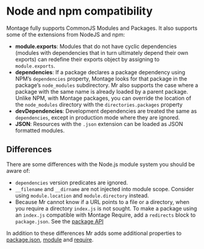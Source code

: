 Node and npm compatibility
==========================

Montage fully supports CommonJS Modules and Packages.  It also supports
some of the extensions from NodeJS and npm:

- **module.exports**: Modules that do not have cyclic dependencies
  (modules with dependencies that in turn ultimately depend their own
  exports) can redefine their exports object by assigning to
  `module.exports`.
- **dependencies**: If a package declares a package dependency using
  NPM’s `dependencies` property, Montage looks for that package in
  the package’s `node_modules` subdirectory.  Mr also
  supports the case where a package with the same name is already
  loaded by a parent package.  Unlike NPM, with Montage packages, you
  can override the location of the `node_modules` directory with the
  `directories.packages` property
- **devDependencies**: Development dependencies are treated the same as
  `dependencies`, except in production mode where they are ignored.
- **JSON**: Resources with the `.json` extension can be loaded as JSON
  formatted modules.


## Differences

There are some differences with the Node.js module system you should be aware
of:

- `dependencies` version predicates are ignored.
- `__filename` and `__dirname` are not injected into module scope. Consider
  using `module.location` and `module.directory` instead.
- Because Mr cannot know if a URL points to a file or a directory, when you
  require a directory `index.js` is not sought. To make a package using an
  `index.js` compatible with Montage Require, add a `redirects` block to
  `package.json`. See the [package API](./Package-API.md)

In addition to these differences Mr adds some additional properties to
[package.json](./Package-API.md), [module](./Module-API.md) and
[require](./Require-API.md).
